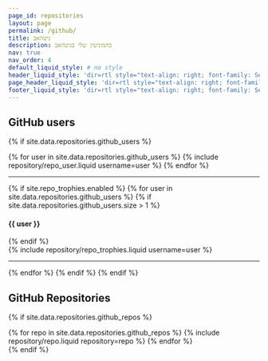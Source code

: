```yaml
---
page_id: repositories
layout: page
permalink: /github/
title: גיטהאב
description: כהמוניטין שלי בגיטהאב
nav: true
nav_order: 4
default_liquid_style: # no style
header_liquid_style: 'dir=rtl style="text-align: right; font-family: Segoe UI"'
page_header_liquid_style: 'dir=rtl style="text-align: right; font-family: Segoe UI"'
footer_liquid_style: 'dir=rtl style="text-align: right; font-family: Segoe UI"'
---
```


## GitHub users

{% if site.data.repositories.github_users %}

<div class="repositories d-flex flex-wrap flex-md-row flex-column justify-content-between align-items-center">
  {% for user in site.data.repositories.github_users %}
    {% include repository/repo_user.liquid username=user %}
  {% endfor %}
</div>

---

{% if site.repo_trophies.enabled %}
{% for user in site.data.repositories.github_users %}
{% if site.data.repositories.github_users.size > 1 %}

  <h4>{{ user }}</h4>
  {% endif %}
  <div class="repositories d-flex flex-wrap flex-md-row flex-column justify-content-between align-items-center">
  {% include repository/repo_trophies.liquid username=user %}
  </div>

---

{% endfor %}
{% endif %}
{% endif %}

## GitHub Repositories

{% if site.data.repositories.github_repos %}

<div class="repositories d-flex flex-wrap flex-md-row flex-column justify-content-between align-items-center">
  {% for repo in site.data.repositories.github_repos %}
    {% include repository/repo.liquid repository=repo %}
  {% endfor %}
</div>
{% endif %}
